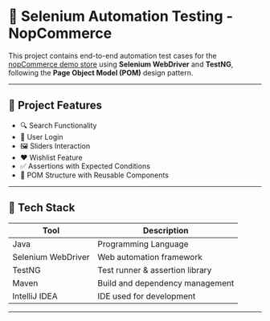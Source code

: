 # 🧪 Selenium Automation Testing - NopCommerce

This project contains end-to-end automation test cases for the [nopCommerce demo store](https://demo.nopcommerce.com/) using **Selenium WebDriver** and **TestNG**, following the **Page Object Model (POM)** design pattern.

---

## 🚀 Project Features

- 🔍 Search Functionality
- 👤 User Login
- 🖼️ Sliders Interaction
- ❤️ Wishlist Feature
- ✅ Assertions with Expected Conditions
- 📁 POM Structure with Reusable Components

---

## 🧰 Tech Stack

| Tool           | Description                       |
|----------------|-----------------------------------|
| Java           | Programming Language              |
| Selenium WebDriver | Web automation framework       |
| TestNG         | Test runner & assertion library   |
| Maven          | Build and dependency management   |
| IntelliJ IDEA  | IDE used for development          |

---

